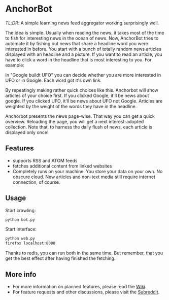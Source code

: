 AnchorBot
=========

*TL;DR*: A simple learning news feed aggregator working surprisingly well.


The idea is simple. Usually when reading the news, it takes most of the time to
fish for interesting news in the ocean of news. Now, AnchorBot tries to
automate it by fishing out news that share a headline word you were interested
in before. You start with a bunch of totally random news articles displayed
with an headline and a picture. If you want to read an article, you have to
click a word in the headline that is most interesting to you. For example:

In "Google buildt UFO" you can decide whether you are more interested in UFO or
in Google. Each word got it's own link.

By repeatingly making rather quick choices like this. Anchorbot will show
articles of your choice first. If you clicked Google, it'll be news about
google. If you clicked UFO, it'll be news about UFO not Google.
Articles are weighted by the weight of the words they have in the headline.

Anchorbot presents the news page-wise. That way you can get a quick overview.
Reloading the page, you will get a next interest-adopted collection.
Note that, to harness the daily flush of news, each article is displayed only once!


Features
--------
* supports RSS and ATOM feeds
* fetches additional content from linked websites
* Completely runs on your machine. You store your data on your own. No obscure
  cloud. New articles and non-text media still require internet connection, of
  course.


Usage
-----

Start crawling:

```bash
python bot.py
```

Start interface:

```bash
python web.py
firefox localhost:8000
```

Thanks to redis, you can run both in the same time. But remember, that you get
the best effect after having finished the fetching.


More info
---------
* For more information on planned features, please read the [Wiki](http://github.com/spazzpp2/AnchorBot/issues).
* For feature requests and other discussions, please visit the [Subreddit](http://www.reddit.com/r/anchorbot).



